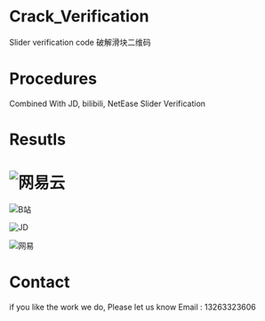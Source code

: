# Crack_Verification
Slider verification code 破解滑块二维码

# Procedures
Combined With JD, bilibili, NetEase Slider Verification

# Resutls

# ![网易云](http://wiki.kailanghuang.club/images/6eaefc62-c2a5-4f49-484c-a4c35b3ca4db.gif)

![B站](	https://qcloudtest-1253784566.cos.ap-guangzhou.myqcloud.com/BliBli_online-video-cutter.com.gif)

![JD](	https://qcloudtest-1253784566.cos.ap-guangzhou.myqcloud.com/JD_online-video-cutter.com.gif)

![网易](	https://qcloudtest-1253784566.cos.ap-guangzhou.myqcloud.com/Net_online-video-cutter.com%20(1).gif)


# Contact
 if you like the work we do, Please let us know
 Email : 13263323606
